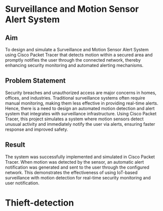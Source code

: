 # Surveillance and Motion Sensor Alert System

## Aim
To design and simulate a Surveillance and Motion Sensor Alert System using Cisco Packet Tracer that detects motion within a secured area and promptly notifies the user through the connected network, thereby enhancing security monitoring and automated alerting mechanisms.

## Problem Statement
Security breaches and unauthorized access are major concerns in homes, offices, and industries. Traditional surveillance systems often require manual monitoring, making them less effective in providing real-time alerts. Hence, there is a need to design an automated motion detection and alert system that integrates with surveillance infrastructure. Using Cisco Packet Tracer, this project simulates a system where motion sensors detect unusual activity and immediately notify the user via alerts, ensuring faster response and improved safety.

## Result
The system was successfully implemented and simulated in Cisco Packet Tracer. When motion was detected by the sensor, an automatic alert notification was generated and sent to the user through the configured network. This demonstrates the effectiveness of using IoT-based surveillance with motion detection for real-time security monitoring and user notification.

# Thieft-detection
